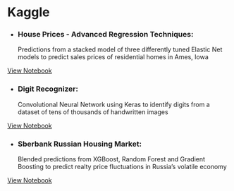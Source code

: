 # Kaggle

* <h3>House Prices - Advanced Regression Techniques:</h3> Predictions from a stacked model of three differently tuned Elastic Net models to predict sales prices of residential homes in Ames, Iowa 
[View Notebook](https://github.com/naveenim/Kaggle/blob/master/House_Prices/Kaggle_House_Prices_Final.ipynb)

* <h3>Digit Recognizer:</h3> Convolutional Neural Network using Keras to identify digits from a dataset of tens of thousands of handwritten images 
[View Notebook](https://github.com/naveenim/Kaggle/blob/master/Digit_Recognizer/Kaggle_Digit_Recognizer_CNN.ipynb)

* <h3>Sberbank Russian Housing Market:</h3> Blended predictions from XGBoost, Random Forest and Gradient Boosting to predict realty price fluctuations in Russia’s volatile economy 
[View Notebook](https://github.com/naveenim/Kaggle/blob/master/Sberbank_Russian_Housing_Market/Kaggle_Sberbank.ipynb)

